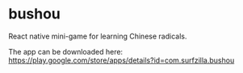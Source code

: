 # bushou
React native mini-game for learning Chinese radicals.

The app can be downloaded here: https://play.google.com/store/apps/details?id=com.surfzilla.bushou
